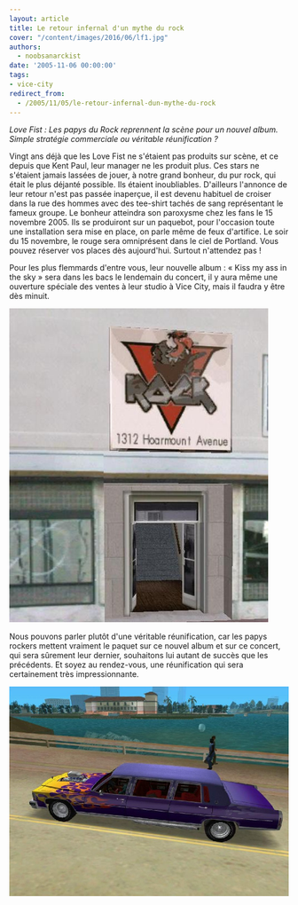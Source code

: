 ```yaml
---
layout: article
title: Le retour infernal d'un mythe du rock
cover: "/content/images/2016/06/lf1.jpg"
authors:
  - noobsanarckist
date: '2005-11-06 00:00:00'
tags:
- vice-city
redirect_from:
  - /2005/11/05/le-retour-infernal-dun-mythe-du-rock
---
```


_Love Fist : Les papys du Rock reprennent la scène pour un nouvel album. Simple stratégie commerciale ou véritable réunification ?_

Vingt ans déjà que les Love Fist ne s'étaient pas produits sur scène, et ce depuis que Kent Paul, leur manager ne les produit plus. Ces stars ne s'étaient jamais lassées de jouer, à notre grand bonheur, du pur rock, qui était le plus déjanté possible. Ils étaient inoubliables. D'ailleurs l'annonce de leur retour n'est pas passée inaperçue, il est devenu habituel de croiser dans la rue des hommes avec des tee-shirt tachés de sang représentant le fameux groupe. Le bonheur atteindra son paroxysme chez les fans le 15 novembre 2005. Ils se produiront sur un paquebot, pour l'occasion toute une installation sera mise en place, on parle même de feux d'artifice. Le soir du 15 novembre, le rouge sera omniprésent dans le ciel de Portland. Vous pouvez réserver vos places dès aujourd'hui. Surtout n'attendez pas !

Pour les plus flemmards d'entre vous, leur nouvelle album : « Kiss my ass in the sky » sera dans les bacs le lendemain du concert, il y aura même une ouverture spéciale des ventes à leur studio à Vice City, mais il faudra y être dès minuit.

![](/content/images/2005/01/lf2.jpg)

Nous pouvons parler plutôt d'une véritable réunification, car les papys rockers mettent vraiment le paquet sur ce nouvel album et sur ce concert, qui sera sûrement leur dernier, souhaitons lui autant de succès que les précédents. Et soyez au rendez-vous, une réunification qui sera certainement très impressionnante.

![](/content/images/2005/01/lf.jpg)
